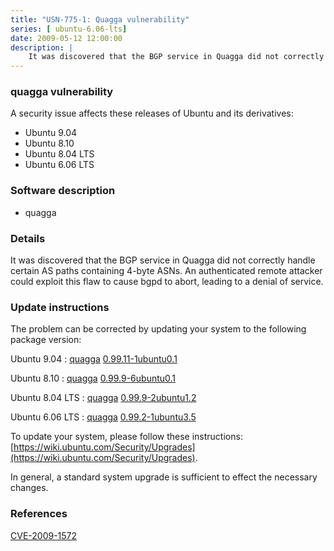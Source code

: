 ```yaml
---
title: "USN-775-1: Quagga vulnerability"
series: [ ubuntu-6.06-lts]
date: 2009-05-12 12:00:00
description: |
    It was discovered that the BGP service in Quagga did not correctly handle certain AS paths containing 4-byte ASNs.  An authenticated remote attacker could exploit this flaw to cause bgpd to abort, leading to a denial of service. 
--- 
```

 
### quagga vulnerability

A security issue affects these releases of Ubuntu and its derivatives:

* Ubuntu 9.04
* Ubuntu 8.10
* Ubuntu 8.04 LTS
* Ubuntu 6.06 LTS

### Software description

* quagga 

### Details

It was discovered that the BGP service in Quagga did not correctly handle certain AS paths containing 4-byte ASNs. An authenticated remote attacker could exploit this flaw to cause bgpd to abort, leading to a denial of service. 

### Update instructions

The problem can be corrected by updating your system to the following package version:

Ubuntu 9.04
 : [quagga](https://launchpad.net/ubuntu/+source/quagga) <span> [0.99.11-1ubuntu0.1](https://launchpad.net/ubuntu/+source/quagga/0.99.11-1ubuntu0.1) </span> 

Ubuntu 8.10
 : [quagga](https://launchpad.net/ubuntu/+source/quagga) <span> [0.99.9-6ubuntu0.1](https://launchpad.net/ubuntu/+source/quagga/0.99.9-6ubuntu0.1) </span> 

Ubuntu 8.04 LTS
 : [quagga](https://launchpad.net/ubuntu/+source/quagga) <span> [0.99.9-2ubuntu1.2](https://launchpad.net/ubuntu/+source/quagga/0.99.9-2ubuntu1.2) </span> 

Ubuntu 6.06 LTS
 : [quagga](https://launchpad.net/ubuntu/+source/quagga) <span> [0.99.2-1ubuntu3.5](https://launchpad.net/ubuntu/+source/quagga/0.99.2-1ubuntu3.5) </span> 

To update your system, please follow these instructions: [https://wiki.ubuntu.com/Security/Upgrades](https://wiki.ubuntu.com/Security/Upgrades).

In general, a standard system upgrade is sufficient to effect the necessary changes. 

### References

 [CVE-2009-1572](http://people.ubuntu.com/~ubuntu-security/cve/CVE-2009-1572)
 

